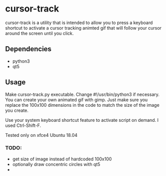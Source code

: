 # cursor-track

cursor-track is a utility that is intended to allow you to press a keyboard shortcut to activate a cursor tracking animted gif that will follow your cursor around the screen until you click.

## Dependencies

  * python3
  * qt5

## Usage

Make cursor-track.py executable.  Change #!/usr/bin/python3 if necessary.  You can create your own animated gif with gimp.  Just make sure you replace the 100x100 dimensions in the code to match the size of the image you create.

Use your system keyboard shortcut feature to activate script on demand.  I used Ctrl-Shift-F.

Tested only on xfce4 Ubuntu 18.04



### TODO:
  * get size of image instead of hardcoded 100x100
  * optionally draw concentric circles with qt5 
  * 
